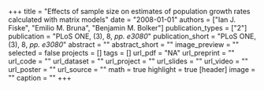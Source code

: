 +++
title = "Effects of sample size on estimates of population growth rates calculated with matrix models"
date = "2008-01-01"
authors = ["Ian J. Fiske", "Emilio M. Bruna", "Benjamin M. Bolker"]
publication_types = ["2"]
publication = "PLoS ONE, (3), 8, _pp. e3080_"
publication_short = "PLoS ONE, (3), 8, _pp. e3080_"
abstract = ""
abstract_short = ""
image_preview = ""
selected = false
projects = []
tags = []
url_pdf = "NA"
url_preprint = ""
url_code = ""
url_dataset = ""
url_project = ""
url_slides = ""
url_video = ""
url_poster = ""
url_source = ""
math = true
highlight = true
[header]
image = ""
caption = ""
+++
